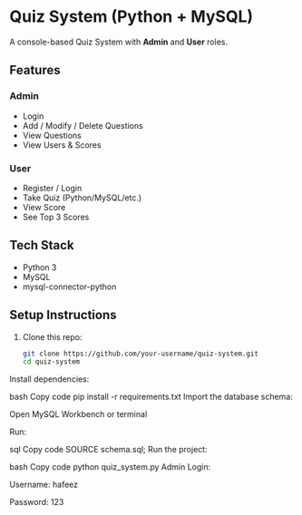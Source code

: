 # Quiz System (Python + MySQL)

A console-based Quiz System with **Admin** and **User** roles.

## Features
### Admin
- Login
- Add / Modify / Delete Questions
- View Questions
- View Users & Scores

### User
- Register / Login
- Take Quiz (Python/MySQL/etc.)
- View Score
- See Top 3 Scores

## Tech Stack
- Python 3
- MySQL
- mysql-connector-python

## Setup Instructions
1. Clone this repo:
   ```bash
   git clone https://github.com/your-username/quiz-system.git
   cd quiz-system
Install dependencies:

bash
Copy code
pip install -r requirements.txt
Import the database schema:

Open MySQL Workbench or terminal

Run:

sql
Copy code
SOURCE schema.sql;
Run the project:

bash
Copy code
python quiz_system.py
Admin Login:

Username: hafeez

Password: 123